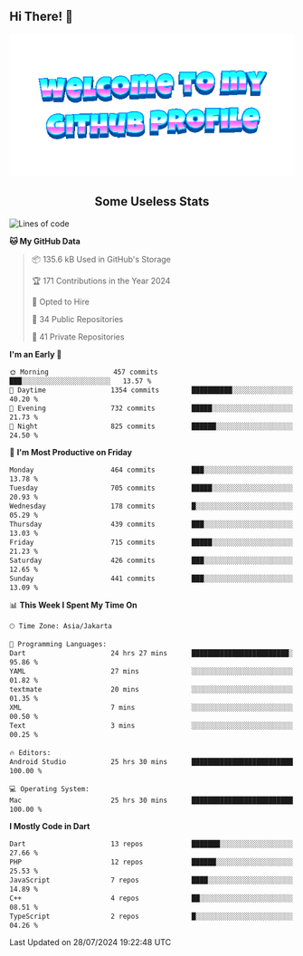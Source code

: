 ## Hi There! 👋

<div align="center">
	<img src="https://raw.githubusercontent.com/deogw/deogw/main/assets/welkom.gif" alt="welkom to my github profile">
	<br>
</div>
<h2 style="text-align:center">Some Useless Stats</h3>

<!--START_SECTION:waka-->
![Lines of code](https://img.shields.io/badge/From%20Hello%20World%20I%27ve%20Written-10.3%20million%20lines%20of%20code-blue)

**🐱 My GitHub Data** 

> 📦 135.6 kB Used in GitHub's Storage 
 > 
> 🏆 171 Contributions in the Year 2024
 > 
> 💼 Opted to Hire
 > 
> 📜 34 Public Repositories 
 > 
> 🔑 41 Private Repositories 
 > 
**I'm an Early 🐤** 

```text
🌞 Morning                457 commits         ███░░░░░░░░░░░░░░░░░░░░░░   13.57 % 
🌆 Daytime                1354 commits        ██████████░░░░░░░░░░░░░░░   40.20 % 
🌃 Evening                732 commits         █████░░░░░░░░░░░░░░░░░░░░   21.73 % 
🌙 Night                  825 commits         ██████░░░░░░░░░░░░░░░░░░░   24.50 % 
```
📅 **I'm Most Productive on Friday** 

```text
Monday                   464 commits         ███░░░░░░░░░░░░░░░░░░░░░░   13.78 % 
Tuesday                  705 commits         █████░░░░░░░░░░░░░░░░░░░░   20.93 % 
Wednesday                178 commits         █░░░░░░░░░░░░░░░░░░░░░░░░   05.29 % 
Thursday                 439 commits         ███░░░░░░░░░░░░░░░░░░░░░░   13.03 % 
Friday                   715 commits         █████░░░░░░░░░░░░░░░░░░░░   21.23 % 
Saturday                 426 commits         ███░░░░░░░░░░░░░░░░░░░░░░   12.65 % 
Sunday                   441 commits         ███░░░░░░░░░░░░░░░░░░░░░░   13.09 % 
```


📊 **This Week I Spent My Time On** 

```text
🕑︎ Time Zone: Asia/Jakarta

💬 Programming Languages: 
Dart                     24 hrs 27 mins      ████████████████████████░   95.86 % 
YAML                     27 mins             ░░░░░░░░░░░░░░░░░░░░░░░░░   01.82 % 
textmate                 20 mins             ░░░░░░░░░░░░░░░░░░░░░░░░░   01.35 % 
XML                      7 mins              ░░░░░░░░░░░░░░░░░░░░░░░░░   00.50 % 
Text                     3 mins              ░░░░░░░░░░░░░░░░░░░░░░░░░   00.25 % 

🔥 Editors: 
Android Studio           25 hrs 30 mins      █████████████████████████   100.00 % 

💻 Operating System: 
Mac                      25 hrs 30 mins      █████████████████████████   100.00 % 
```

**I Mostly Code in Dart** 

```text
Dart                     13 repos            ███████░░░░░░░░░░░░░░░░░░   27.66 % 
PHP                      12 repos            ██████░░░░░░░░░░░░░░░░░░░   25.53 % 
JavaScript               7 repos             ████░░░░░░░░░░░░░░░░░░░░░   14.89 % 
C++                      4 repos             ██░░░░░░░░░░░░░░░░░░░░░░░   08.51 % 
TypeScript               2 repos             █░░░░░░░░░░░░░░░░░░░░░░░░   04.26 % 
```




 Last Updated on 28/07/2024 19:22:48 UTC
<!--END_SECTION:waka-->
